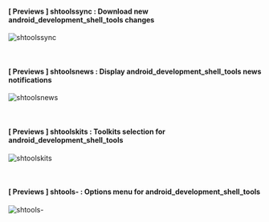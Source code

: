 #### [ Previews ] shtoolssync : Download new android_development_shell_tools changes ####

<!-- Indent -->
![shtoolssync](https://github.com/AdrianDC/android_development_shell_tools/raw/master/docs/assets/previews/shtoolssync.png)
<!-- /Indent -->

<br />

#### [ Previews ] shtoolsnews : Display android_development_shell_tools news notifications ####

<!-- Indent -->
![shtoolsnews](https://github.com/AdrianDC/android_development_shell_tools/raw/master/docs/assets/previews/shtoolsnews.png)
<!-- /Indent -->

<br />

#### [ Previews ] shtoolskits : Toolkits selection for android_development_shell_tools ####

<!-- Indent -->
![shtoolskits](https://github.com/AdrianDC/android_development_shell_tools/raw/master/docs/assets/previews/shtoolskits.png)
<!-- /Indent -->

<br />

#### [ Previews ] shtools- : Options menu for android_development_shell_tools ####

<!-- Indent -->
![shtools-](https://github.com/AdrianDC/android_development_shell_tools/raw/master/docs/assets/previews/shtools-.png)
<!-- /Indent -->

